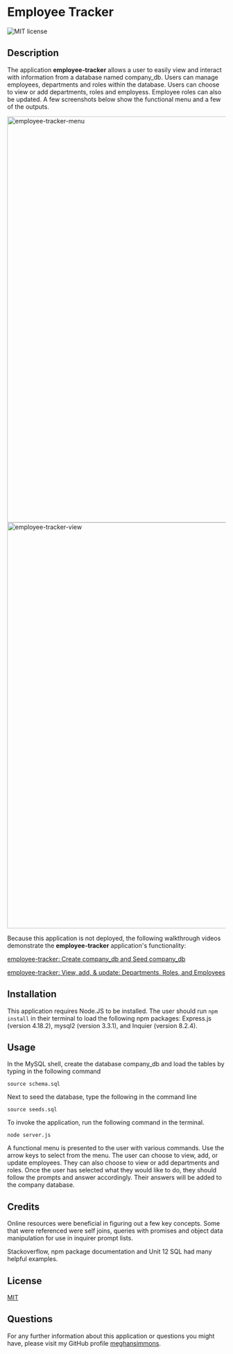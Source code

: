 # Employee Tracker

![MIT license](https://img.shields.io/badge/license-MIT-blue.svg)

## Description
The application **employee-tracker** allows a user to easily view and interact with information from a database named company_db. Users can manage employees, departments and roles within the database. Users can choose to view or add departments, roles and employess.  Employee roles can also be updated. A few screenshots below show the functional menu and a few of the outputs.

<img width="937" alt="employee-tracker-menu" src="https://github.com/meghansimmons/employee-tracker/assets/128755783/4a42f426-7cb5-4b94-a621-3fe6c0014964">

<img width="937" alt="employee-tracker-view" src="https://github.com/meghansimmons/employee-tracker/assets/128755783/8cb554cb-b7f1-459f-8e87-68702c627bef">

Because this application is not deployed, the following walkthrough videos  demonstrate the **employee-tracker** application's functionality:

[employee-tracker: Create company_db and Seed company_db](https://drive.google.com/file/d/1Six1kU4hn1X963Gv4A5N__MzUkTwPNNo/view)

[employee-tracker: View, add, & update: Departments, Roles, and Employees](https://drive.google.com/file/d/1IAdipFMhxhUu9oxwMjVpjX830kDwVGyb/view)



## Installation

This application requires Node.JS to be installed. The user should run ```npm install``` in their terminal to load the following npm packages: Express.js (version 4.18.2), mysql2 (version 3.3.1), and Inquier (version 8.2.4).

## Usage

In the MySQL shell, create the database company_db and load the tables by typing in the following command

```source schema.sql``` 

Next to seed the database, type the following in the command line 

```source seeds.sql```

To invoke the application, run the following command in the terminal.

```node server.js```

A functional menu is presented to the user with various commands. Use the arrow keys to select from the menu.  The user can choose to view, add, or update employees. They can also choose to view or add departments and roles. Once the user has selected what they would like to do, they should follow the prompts and answer accordingly.  Their answers will be added to the company database.

## Credits

Online resources were beneficial in figuring out a few key concepts. Some that were referenced were self joins, queries with promises and object data manipulation for use in inquirer prompt lists. 

Stackoverflow, npm package documentation and Unit 12 SQL had many helpful examples.

## License
[MIT](https://choosealicense.com/licenses/mit/)

## Questions
For any further information about this application or questions you might have, please visit my GitHub profile
[meghansimmons](https://github.com/meghansimmons/employee-tracker).
